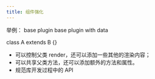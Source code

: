 ```yaml
---
title: 组件强化
---
```


举例： base plugin  base plugin with data

class A extends B {}

- 可以控制父类 render，还可以添加一些其他的渲染内容；
- 可以共享父类方法，还可以添加额外的方法和属性。
- 规范库开发过程中的 API
